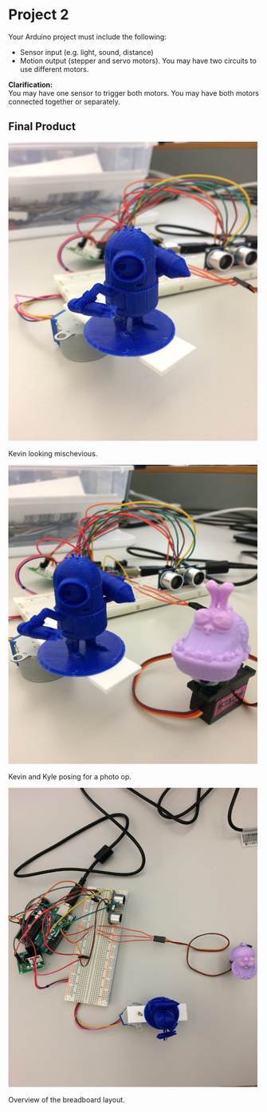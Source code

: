 # Project 2

Your Arduino project must include the following:

* Sensor input (e.g. light, sound, distance)
* Motion output (stepper and servo motors). You may have two circuits to use different motors.

**Clarification:**  
You may have one sensor to trigger both motors. You may have both motors connected together or separately.

## Final Product

<img src="https://github.com/khummel01/Operating-Systems-and-Architecture/blob/project2/imgs/kevin.JPG" alt="Kevin trying to sneak past Kyle"
	title="Kevin" width="500" height="600" />

Kevin looking mischevious. 

<img src="https://github.com/khummel01/Operating-Systems-and-Architecture/blob/project2/imgs/kevinandkyle.JPG" alt="Kevin adn Kyle"
	title="Kevin and Kyle" width="500" height="600" />

Kevin and Kyle posing for a photo op.

<img src="https://github.com/khummel01/Operating-Systems-and-Architecture/blob/project2/imgs/overview.JPG" alt="Overview of breadboard layout"
	title="Overview of breadboard layout" width="500" height="600" />
  
Overview of the breadboard layout.
